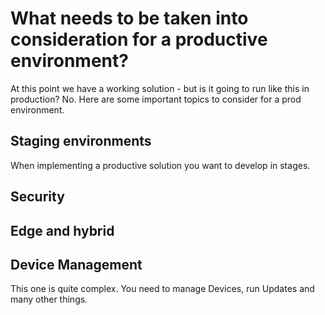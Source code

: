 # What needs to be taken into consideration for a productive environment?

At this point we have a working solution - but is it going to run like this in production? No. Here are some important topics to consider for a prod environment.

## Staging environments

When implementing a productive solution you want to develop in stages. 

## Security

## Edge and hybrid

## Device Management

This one is quite complex. You need to manage Devices, run Updates and many other things.